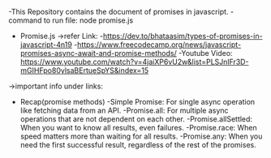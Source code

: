 -This Repository contains the document of promises in javascript.
-command to run file: node promise.js

* Promise.js
->refer Link:
-https://dev.to/bhataasim/types-of-promises-in-javascript-4n19
-https://www.freecodecamp.org/news/javascript-promises-async-await-and-promise-methods/
-Youtube Video: https://www.youtube.com/watch?v=4jaiXP6vU2w&list=PLSJnlFr3D-mGIHFpo80ylsaBErtueSpYS&index=15

->important info under links:

* Recap(promise methods)
    -Simple Promise: For single async operation like fetching data from an API.
    -Promise.all: For multiple async operations that are not dependent on each other.
    -Promise.allSettled: When you want to know all results, even failures.
    -Promise.race: When speed matters more than waiting for all results.
    -Promise.any: When you need the first successful result, regardless of the rest of the promises.


